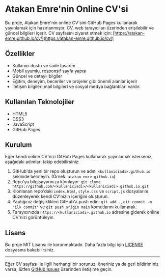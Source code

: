# Atakan Emre'nin Online CV'si

Bu proje, Atakan Emre'nin online CV'sini GitHub Pages kullanarak yayınlamak için hazırlanmıştır. CV, web tarayıcıları üzerinden erişilebilir ve güncel bilgileri içerir. CV sayfasını ziyaret etmek için: [https://atakan-emre.github.io/cv/](https://atakan-emre.github.io/cv/)

## Özellikler

- Kullanıcı dostu ve sade tasarım
- Mobil uyumlu, responsif sayfa yapısı
- Güncel ve detaylı bilgiler
- Eğitim, deneyim, beceriler ve projeler gibi önemli alanlar içerir
- İletişim bilgileri,mail bilgileri ve sosyal medya bağlantıları vardır.

## Kullanılan Teknolojiler

- HTML5
- CSS3
- JavaScript
- GitHub Pages

## Kurulum

Eğer kendi online CV'nizi GitHub Pages kullanarak yayınlamak isterseniz, aşağıdaki adımları takip edebilirsiniz:

1. GitHub'da yeni bir repo oluşturun ve adını `<kullaniciadi>.github.io` şeklinde belirleyin. (Örnek: `atakan-emre.github.io`)
2. Repo'yu bilgisayarınıza klonlayın: `git clone https://github.com/<kullaniciadi>/<kullaniciadi>.github.io.git`
3. Klonlanan repo'daki `index.html`, `style.css` ve `script.js` dosyalarını düzenleyerek kendi CV'nizin içeriğini oluşturun.
4. Yaptığınız değişiklikleri GitHub'a push edin: `git add .`, `git commit -m "ilk commit"` ve `git push origin main` komutlarını kullanarak.
5. Tarayıcınızda `https://<kullaniciadi>.github.io` adresine giderek online CV'nizi görüntüleyin.

## Lisans

Bu proje MIT Lisansı ile korunmaktadır. Daha fazla bilgi için [LICENSE](LICENSE) dosyasına bakabilirsiniz.

---

Eğer CV sayfası ile ilgili herhangi bir sorunuz, öneriniz ya da geri bildiriminiz varsa, lütfen [GitHub Issues](https://github.com/atakan-emre/atakan-emre.github.io/issues) üzerinden iletişime geçin.
